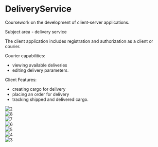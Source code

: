 # DeliveryService

Coursework on the development of client-server applications.

Subject area - delivery service

The client application includes registration and authorization as a client or courier.

Courier capabilities: 
 - viewing available deliveries
 - editing delivery parameters.

Client Features:

 - creating cargo for delivery  
 - placing an order for delivery 
 - tracking shipped and delivered cargo.

<img src="https://i.ibb.co/Gnx95HH/2.png" alt="2" border="0"></br>
<img src="https://i.ibb.co/5vZSVp6/8.png" alt="8" border="0"></br>
<img src="https://i.ibb.co/jgSth71/7.png" alt="7" border="0"></br>
<img src="https://i.ibb.co/rQB52RT/6.png" alt="6" border="0"></br>
<img src="https://i.ibb.co/Mf761fF/5.png" alt="5" border="0"></br>
<img src="https://i.ibb.co/Xz7FPFQ/4.png" alt="4" border="0"></br>
<img src="https://i.ibb.co/jvyGmBb/3.png" alt="3" border="0"></br>

